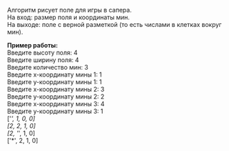 Алгоритм рисует поле для игры в сапера.<br>
На вход: размер поля и координаты мин.<br>
На выходе: поле с верной разметкой (то есть числами в клетках вокруг мин).<br>

**Пример работы:**<br>
Введите высоту поля: 4<br>
Введите ширину поля: 4<br>
Введите количество мин: 3<br>
Введите x-координату мины 1: 1<br>
Введите y-координату мины 1: 1<br>
Введите x-координату мины 2: 3<br>
Введите y-координату мины 2: 2<br>
Введите x-координату мины 3: 4<br>
Введите y-координату мины 3: 1<br>
['*', 1, 0, 0]<br>
[2, 2, 1, 0]<br>
[2, '*', 1, 0]<br>
['*', 2, 1, 0]<br>